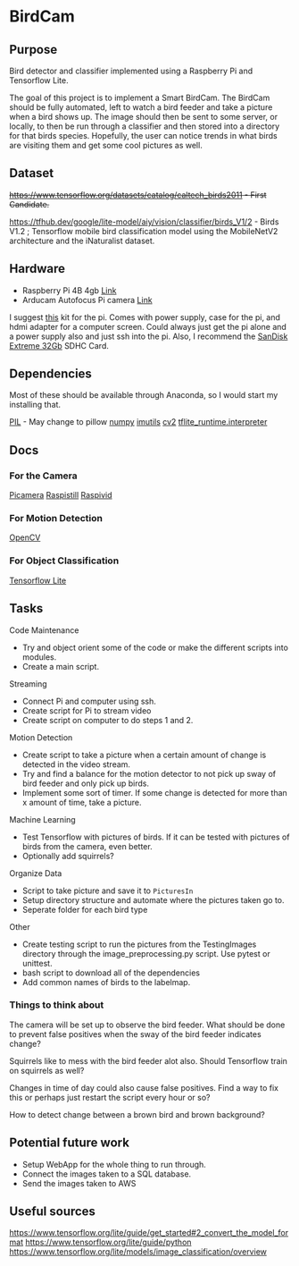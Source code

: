 # BirdCam

## Purpose

Bird detector and classifier implemented using a Raspberry Pi and Tensorflow Lite.

The goal of this project is to implement a Smart BirdCam. The BirdCam should be fully automated, left to watch a bird feeder and take a picture when a bird shows up. The image should then be sent to some server, or locally, to then be run through a classifier and then stored into a directory for that birds species. Hopefully, the user can notice trends in what birds are visiting them and get some cool pictures as well.

## Dataset

<s> <https://www.tensorflow.org/datasets/catalog/caltech_birds2011>  - First Candidate. </s>

<https://tfhub.dev/google/lite-model/aiy/vision/classifier/birds_V1/2> - Birds V1.2 ;
Tensorflow mobile bird classification model using the MobileNetV2 architecture  and the iNaturalist dataset.

## Hardware

* Raspberry Pi 4B 4gb [Link](https://www.raspberrypi.org/products/raspberry-pi-4-model-b/)
* Arducam Autofocus Pi camera [Link](https://www.amazon.com/gp/product/B07SN8GYGD/ref=ppx_yo_dt_b_asin_title_o00_s00?ie=UTF8&psc=1)

I suggest [this](https://www.amazon.com/CanaKit-Raspberry-4GB-Basic-Starter/dp/B07VYC6S56/ref=pd_lpo_147_img_2/146-6394024-8709460?_encoding=UTF8&pd_rd_i=B07VYC6S56&pd_rd_r=5541e070-5353-4f25-a815-786f0e5ca915&pd_rd_w=aQ4LV&pd_rd_wg=yy3j5&pf_rd_p=7b36d496-f366-4631-94d3-61b87b52511b&pf_rd_r=0WTRDN6F9CNVJZZG94YW&psc=1&refRID=0WTRDN6F9CNVJZZG94YW) kit for the pi. Comes with power supply, case for the pi, and hdmi adapter for a computer screen. Could always just get the pi alone and a power supply also and just ssh into the pi.
Also, I recommend the [SanDisk Extreme 32Gb](https://www.amazon.com/gp/product/B06XWMQ81P/ref=ppx_yo_dt_b_asin_title_o01_s00?ie=UTF8&psc=1) SDHC Card.

## Dependencies

Most of these should be available through Anaconda, so I would start my installing that.

[PIL](https://www.pythonware.com/products/pil/) - May change to pillow
[numpy](https://numpy.org/)
[imutils](https://pypi.org/project/imutils/)
[cv2](https://docs.opencv.org/2.4/index.html)
[tflite_runtime.interpreter](https://www.tensorflow.org/lite/guide/python#install_just_the_tensorflow_lite_interpreter)

## Docs

### For the Camera

[Picamera](picamera.readthedocs.io)
[Raspistill](https://www.raspberrypi.org/documentation/usage/camera/raspicam/raspistill.md)
[Raspivid](https://www.raspberrypi.org/documentation/usage/camera/raspicam/raspivid.md)

### For Motion Detection

[OpenCV](https://docs.opencv.org/2.4/index.html)

### For Object Classification

[Tensorflow Lite](https://www.tensorflow.org/lite/api_docs)

## Tasks

Code Maintenance

* Try and object orient some of the code or make the different scripts into modules.
* Create a main script.

Streaming

* Connect Pi and computer using ssh.
* Create script for Pi to stream video
* Create script on computer to do steps 1 and 2.

Motion Detection

* Create script to take a picture when a certain amount of change is detected in the video stream.
* Try and find a balance for the motion detector to not pick up sway of bird feeder and only pick up birds.
* Implement some sort of timer. If some change is detected for more than x amount of time, take a picture.

Machine Learning

* Test Tensorflow with pictures of birds. If it can be tested with pictures of birds from the camera, even better.
* Optionally add squirrels?
  
Organize Data

* Script to take picture and save it to `PicturesIn`
* Setup directory structure and automate where the pictures taken go to.
* Seperate folder for each bird type

Other

* Create testing script to run the pictures from the TestingImages directory through the image_preprocessing.py script. Use pytest or unittest.
* bash script to download all of the dependencies
* Add common names of birds to the labelmap.

### Things to think about

The camera will be set up to observe the bird feeder.
What should be done to prevent false positives when the sway of the bird feeder indicates change?

Squirrels like to mess with the bird feeder alot also. Should Tensorflow train on squirrels as well?

Changes in time of day could also cause false positives. Find a way to fix this or perhaps just restart the script every hour or so?

How to detect change between a brown bird and brown background?

## Potential future work

* Setup WebApp for the whole thing to run through.
* Connect the images taken to a SQL database.
* Send the images taken to AWS

## Useful sources

<https://www.tensorflow.org/lite/guide/get_started#2_convert_the_model_format>
<https://www.tensorflow.org/lite/guide/python>
<https://www.tensorflow.org/lite/models/image_classification/overview>
